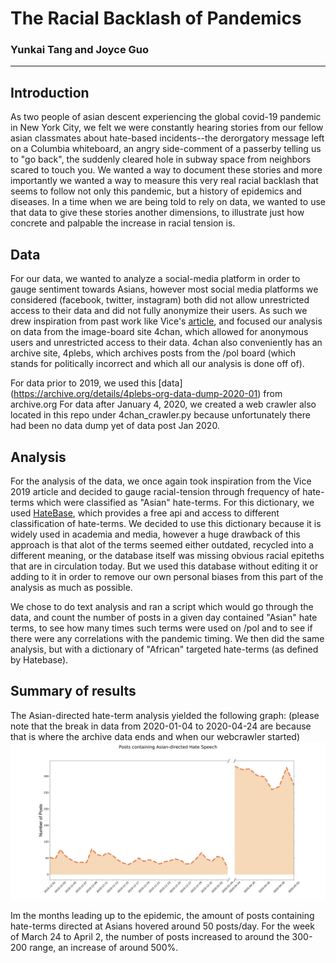 # The Racial Backlash of Pandemics
### Yunkai Tang and Joyce Guo
---------------------------------------
## Introduction
As two people of asian descent experiencing the global covid-19 pandemic in New York City, we felt we were constantly hearing stories from our fellow asian classmates about hate-based incidents--the derorgatory message left on a Columbia whiteboard, an angry side-comment of a passerby telling us to "go back", the suddenly cleared hole in subway space from neighbors scared to touch you. We wanted a way to document these stories and more importantly we wanted a way to measure this very real racial backlash that seems to follow not only this pandemic, but a history of epidemics and diseases. In a time when we are being told to rely on data, we wanted to use that data to give these stories another dimensions, to illustrate just how concrete and palpable the increase in racial tension is. 
## Data
For our data, we wanted to analyze a social-media platform in order to gauge sentiment towards Asians, however most social media platforms we considered (facebook, twitter, instagram) both did not allow unrestricted access to their data and did not fully anonymize their users. As such we drew inspiration from past work like Vice's  [article](https://www.vice.com/en_us/article/d3nbzy/we-analyzed-more-than-1-million-comments-on-4chan-hate-speech-there-has-spiked-by-40-since-2015), and focused our analysis on data from the image-board site 4chan, which allowed for anonymous users and unrestricted access to their data. 4chan also conveniently has an archive site, 4plebs, which archives posts from the /pol board (which stands for politically incorrect and which all our analysis is done off of).

For data prior to 2019, we used this [data] (https://archive.org/details/4plebs-org-data-dump-2020-01) from archive.org
For data after January 4, 2020, we created a web crawler also located in this repo under 4chan_crawler.py because unfortunately there had been no data dump yet of data post Jan 2020.

## Analysis
For the analysis of the data, we once again took inspiration from the Vice 2019 article and decided to gauge racial-tension through frequency of hate-terms which were classified as "Asian" hate-terms.
For this dictionary, we used [HateBase](https://hatebase.org/), which provides a free api and access to different classification of hate-terms. We decided to use this dictionary because it is widely used in academia and media, however a huge drawback of this approach is that alot of the terms seemed either outdated, recycled into a different meaning, or the database itself was missing obvious racial epiteths that are in circulation today. But we used this database without editing it or adding to it in order to remove our own personal biases from this part of the analysis as much as possible. 

We chose to do text analysis and ran a script which would go through the data, and count the number of posts in a given day contained "Asian" hate terms, to see how many times such terms were used on /pol and to see if there were any correlations with the pandemic timing. We then did the same analysis, but with a dictionary of "African" targeted hate-terms (as defined by Hatebase).

## Summary of results
The Asian-directed hate-term analysis yielded the following graph: 
(please note that the break in data from 2020-01-04 to 2020-04-24 are because that is where the archive data ends and when our webcrawler started) ![image](https://github.com/jguo13/ITFinalProject/blob/master/Asian-hateterm-frequency.png)

Im the months leading up to the epidemic, the amount of posts containing hate-terms directed at Asians hovered around 50 posts/day. For the week of March 24 to April 2, the number of posts increased to around the 300-200 range, an increase of around 500%.
